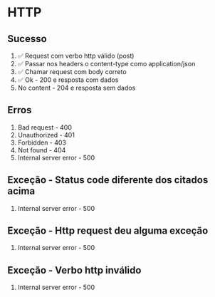# HTTP

## Sucesso
1. ✅ Request com verbo http válido (post)
2. ✅ Passar nos headers o content-type como application/json
3. ✅ Chamar request com body correto
4. ✅ Ok - 200 e resposta com dados
5. No content - 204 e resposta sem dados

## Erros
1. Bad request - 400
2. Unauthorized - 401
3. Forbidden - 403
4. Not found - 404
5. Internal server error - 500

## Exceção - Status code diferente dos citados acima
1. Internal server error - 500

## Exceção - Http request deu alguma exceção
1. Internal server error - 500

## Exceção - Verbo http inválido
1. Internal server error - 500